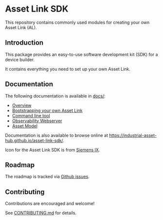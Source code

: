 # Asset Link SDK

This repository contains commonly used modules for creating your own
Asset Link (AL).

## Introduction

This package provides an easy-to-use software development kit (SDK) for a device builder.

It contains everything you need to set up your own Asset Link.

## Documentation

The following documentation is available in [docs/](docs/):

- [Overview](docs/overview.md)
- [Bootstrapping your own Asset Link](docs/bootstrap.md)
- [Command line tool](docs/cmd.md)
- [Observability Webserver](docs/observability.md)
- [Asset Model](docs/model.md)

Documentation is also available to browse online at <https://industrial-asset-hub.github.io/asset-link-sdk/>.

Icon for the Asset Link SDK is from [Siemens IX](https://github.com/siemens/ix).

## Roadmap

The roadmap is tracked via [Github issues](https://github.com/industrial-asset-hub/asset-link-sdk/issues).

## Contributing

Contributions are encouraged and welcome!

See [CONTRIBUTING.md](CONTRIBUTING.md) for details.
